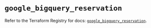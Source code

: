 # `google_bigquery_reservation`

Refer to the Terraform Registry for docs: [`google_bigquery_reservation`](https://registry.terraform.io/providers/hashicorp/google-beta/6.23.0/docs/resources/google_bigquery_reservation).
